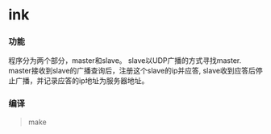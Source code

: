 ink
===

### 功能
程序分为两个部分，master和slave。
slave以UDP广播的方式寻找master.
master接收到slave的广播查询后，注册这个slave的ip并应答,
slave收到应答后停止广播，并记录应答的ip地址为服务器地址。

### 编译
> make 

